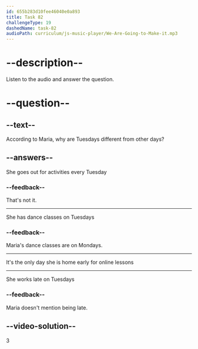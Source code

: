 ```yaml
---
id: 655b283d10fee46040e0a893
title: Task 82
challengeType: 19
dashedName: task-82
audioPath: curriculum/js-music-player/We-Are-Going-to-Make-it.mp3
---
```


<!--
AUDIO REFERENCE: 
Maria: On Tuesdays, I learn Japanese. I take online lessons at 7 PM. I think it is the only day I am home so early.
-->

# --description--

Listen to the audio and answer the question.

# --question--

## --text--

According to Maria, why are Tuesdays different from other days?

## --answers--

She goes out for activities every Tuesday

### --feedback--

That's not it.

---

She has dance classes on Tuesdays

### --feedback--

Maria's dance classes are on Mondays.

---

It's the only day she is home early for online lessons

---

She works late on Tuesdays

### --feedback--

Maria doesn't mention being late.

## --video-solution--

3
